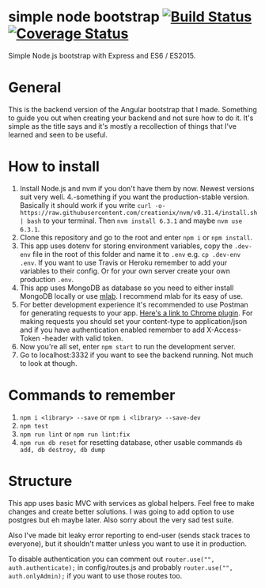 # simple node bootstrap [![Build Status](https://travis-ci.org/TeemuKoivisto/simple-node-bootstrap.svg?branch=master)](https://travis-ci.org/TeemuKoivisto/simple-node-bootstrap) [![Coverage Status](https://coveralls.io/repos/github/TeemuKoivisto/simple-node-bootstrap/badge.svg?branch=master)](https://coveralls.io/github/TeemuKoivisto/simple-node-bootstrap?branch=master)
Simple Node.js bootstrap with Express and ES6 / ES2015.

# General
This is the backend version of the Angular bootstrap that I made. Something to guide you out when creating your backend and not sure how to do it. It's simple as the title says and it's mostly a recollection of things that I've learned and seen to be useful.

# How to install
1. Install Node.js and nvm if you don't have them by now. Newest versions suit very well. 4.-something if you want the production-stable version. Basically it should work if you write ```curl -o- https://raw.githubusercontent.com/creationix/nvm/v0.31.4/install.sh | bash``` to your terminal. Then ```nvm install 6.3.1``` and maybe ```nvm use 6.3.1```.
2. Clone this repository and go to the root and enter ```npm i``` or ```npm install```.
3. This app uses dotenv for storing environment variables, copy the ```.dev-env``` file in the root of this folder and name it to ```.env``` e.g. ```cp .dev-env .env```. If you want to use Travis or Heroku remember to add your variables to their config. Or for your own server create your own production ```.env```.
4. This app uses MongoDB as database so you need to either install MongoDB locally or use [mlab](https://mlab.com). I recommend mlab for its easy of use.
5. For better development experience it's recommended to use Postman for generating requests to your app. [Here's a link to Chrome plugin](https://chrome.google.com/webstore/detail/postman/fhbjgbiflinjbdggehcddcbncdddomop). For making requests you should set your content-type to application/json and if you have authentication enabled remember to add X-Access-Token -header with valid token.
6. Now you're all set, enter ```npm start``` to run the development server.
7. Go to localhost:3332 if you want to see the backend running. Not much to look at though.

# Commands to remember
1. ```npm i <library> --save``` or ```npm i <library> --save-dev```
2. ```npm test```
3. ```npm run lint``` or ```npm run lint:fix```
4. ```npm run db reset``` for resetting database, other usable commands ```db add, db destroy, db dump```

# Structure
This app uses basic MVC with services as global helpers. Feel free to make changes and create better solutions. I was going to add option to use postgres but eh maybe later. Also sorry about the very sad test suite.

Also I've made bit leaky error reporting to end-user (sends stack traces to everyone), but it shouldn't matter unless you want to use it in production.

To disable authentication you can comment out ```router.use("", auth.authenticate);``` in config/routes.js and probably ```router.use("", auth.onlyAdmin);``` if you want to use those routes too.
